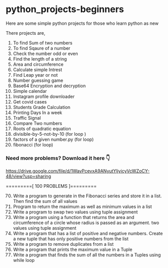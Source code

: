 # python_projects-beginners

Here are some simple python projects for those who learn python as new

There projects are,

1) To find Sum of two numbers
2) To find Sqaure of a number
3) Check the number odd or even
4) Find the length of a string
5) Area and circumference
6) Calculate simple Intrest   
7) Find Leap year or not     
8) Number guessing game    
9) Base64 Encryption and decryption
10) Simple calendar    
11) Instagram profile downloader  
12) Get covid cases    
13) Students Grade Calculation
14) Printing Days In a week
15) Traffic Signal
16) Compare Two numbers
17) Roots of quadratic equation
18) divisible-by-5-not-by-10 (for loop )
19) factors of a given number.py (for loop)
20) fibonacci (for loop)



### Need more problems? Download it here 👇

https://drive.google.com/file/d/1WavPcevxA9ANyutYljyicyVcWZoCY-48/view?usp=sharing


=========[ 100 PROBLEMS ]=========

70) Write a program to generate in the Fibonacci series and store it in a list. Then find the sum
of all values
71) Program to return the maximum as well as minimum values in a list 
72) Write a program to swap two values using tuple assignment
73) Write a program using a function that returns the area and circumference of a circle whose
radius is passed as an argument. two values using tuple assignment
74) Write a program that has a list of positive and negative numbers. Create a new tuple that
has only positive numbers from the list
75) Write a program to remove duplicates from a list 
76) Write a program that prints the maximum value in a Tuple 
77) Write a program that finds the sum of all the numbers in a Tuples using while loop 


